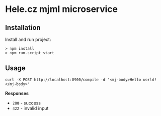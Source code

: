# Hele.cz mjml microservice

## Installation

Install and run project:

```
> npm install
> npm run-script start
```


## Usage

```
curl -X POST http://localhost:8900/compile -d '<mj-body>Hello world!</mj-body>'
```

**Responses**

- `200` - success
- `422` - invalid input
